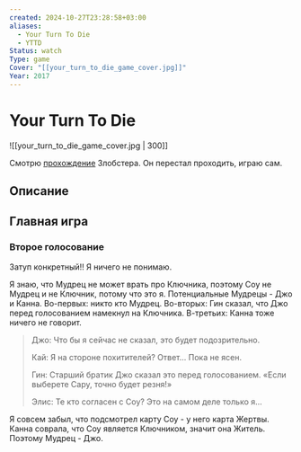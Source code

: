 ```yaml
---
created: 2024-10-27T23:28:58+03:00
aliases:
  - Your Turn To Die
  - YTTD
Status: watch
Type: game
Cover: "[[your_turn_to_die_game_cover.jpg]]"
Year: 2017
---
```


# Your Turn To Die

![[your_turn_to_die_game_cover.jpg | 300]]

Смотрю [прохождение](https://youtu.be/701oEmoUXmM?si=Tm4eftsZV3P22EwI) Злобстера. Он перестал проходить, играю сам.


## Описание


## Главная игра

### Второе голосование

Затуп конкретный!! Я ничего не понимаю.

Я знаю, что Мудрец не может врать про Ключника, поэтому Соу не Мудрец и не Ключник, потому что это я. Потенциальные Мудрецы - Джо и Канна. Во-первых: никто кто Мудрец. Во-вторых: Гин сказал, что Джо перед голосованием намекнул на Ключника. В-третьих: Канна тоже ничего не говорит.

> Джо: Что бы я сейчас не сказал, это будет подозрительно.
> 
> Кай: Я на стороне похитителей? Ответ... Пока не ясен.
> 
> Гин: Старший братик Джо сказал это перед голосованием. «Если выберете Сару, точно будет резня!»
> 
> Элис: Те кто согласен с Соу? Это на самом деле только я...

Я совсем забыл, что подсмотрел карту Соу - у него карта Жертвы. Канна соврала, что Соу является Ключником, значит она Житель. Поэтому Мудрец - Джо.